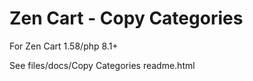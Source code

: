 # Zen Cart - Copy Categories

For Zen Cart 1.58/php 8.1+

See files/docs/Copy Categories readme.html
